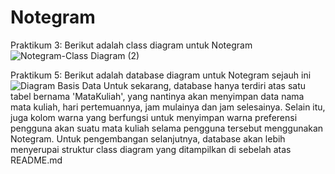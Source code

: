 # Notegram
Praktikum 3:
Berikut adalah class diagram untuk Notegram
![Notegram-Class Diagram (2)](https://user-images.githubusercontent.com/79208746/116586525-c5b7eb80-a943-11eb-9a6d-c4f7fec33c52.png)

Praktikum 5:
Berikut adalah database diagram untuk Notegram sejauh ini
![Diagram Basis Data](https://user-images.githubusercontent.com/79208746/117415390-76c11600-af42-11eb-8d42-2626a66eb7aa.png)
Untuk sekarang, database hanya terdiri atas satu tabel bernama 'MataKuliah', yang nantinya akan menyimpan data nama mata kuliah, hari pertemuannya, jam mulainya dan jam selesainya. Selain itu, juga kolom warna yang berfungsi untuk menyimpan warna preferensi pengguna akan suatu mata kuliah selama pengguna tersebut menggunakan Notegram. 
Untuk pengembangan selanjutnya, database akan lebih menyerupai struktur class diagram yang ditampilkan di sebelah atas README.md
